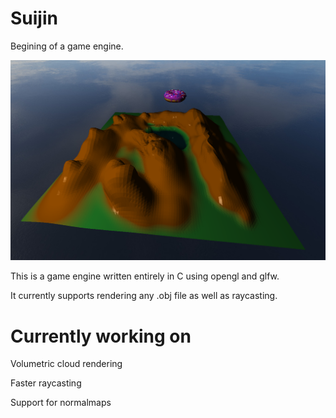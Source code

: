 # Suijin
Begining of a game engine.

![Suijin](https://github.com/gitRaiku/suijin/blob/master/Resources/Suijin.png?raw=true)

This is a game engine written entirely in C using opengl and glfw. 

It currently supports rendering any .obj file as well as raycasting.

# Currently working on
Volumetric cloud rendering

Faster raycasting

Support for normalmaps
